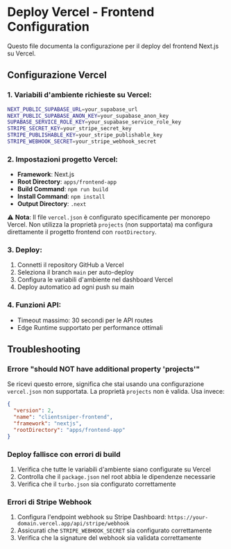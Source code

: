 # Deploy Vercel - Frontend Configuration

Questo file documenta la configurazione per il deploy del frontend Next.js su Vercel.

## Configurazione Vercel

### 1. Variabili d'ambiente richieste su Vercel:

```bash
NEXT_PUBLIC_SUPABASE_URL=your_supabase_url
NEXT_PUBLIC_SUPABASE_ANON_KEY=your_supabase_anon_key  
SUPABASE_SERVICE_ROLE_KEY=your_supabase_service_role_key
STRIPE_SECRET_KEY=your_stripe_secret_key
STRIPE_PUBLISHABLE_KEY=your_stripe_publishable_key
STRIPE_WEBHOOK_SECRET=your_stripe_webhook_secret
```

### 2. Impostazioni progetto Vercel:

- **Framework**: Next.js
- **Root Directory**: `apps/frontend-app`
- **Build Command**: `npm run build`
- **Install Command**: `npm install`
- **Output Directory**: `.next`

⚠️ **Nota**: Il file `vercel.json` è configurato specificamente per monorepo Vercel. Non utilizza la proprietà `projects` (non supportata) ma configura direttamente il progetto frontend con `rootDirectory`.

### 3. Deploy:

1. Connetti il repository GitHub a Vercel
2. Seleziona il branch `main` per auto-deploy
3. Configura le variabili d'ambiente nel dashboard Vercel
4. Deploy automatico ad ogni push su main


### 4. Funzioni API:

- Timeout massimo: 30 secondi per le API routes
- Edge Runtime supportato per performance ottimali

## Troubleshooting

### Errore "should NOT have additional property 'projects'"

Se ricevi questo errore, significa che stai usando una configurazione `vercel.json` non supportata. La proprietà `projects` non è valida. Usa invece:

```json
{
  "version": 2,
  "name": "clientsniper-frontend",
  "framework": "nextjs",
  "rootDirectory": "apps/frontend-app"
}
```

### Deploy fallisce con errori di build

1. Verifica che tutte le variabili d'ambiente siano configurate su Vercel
2. Controlla che il `package.json` nel root abbia le dipendenze necessarie
3. Verifica che il `turbo.json` sia configurato correttamente

### Errori di Stripe Webhook

1. Configura l'endpoint webhook su Stripe Dashboard: `https://your-domain.vercel.app/api/stripe/webhook`
2. Assicurati che `STRIPE_WEBHOOK_SECRET` sia configurato correttamente
3. Verifica che la signature del webhook sia validata correttamente
